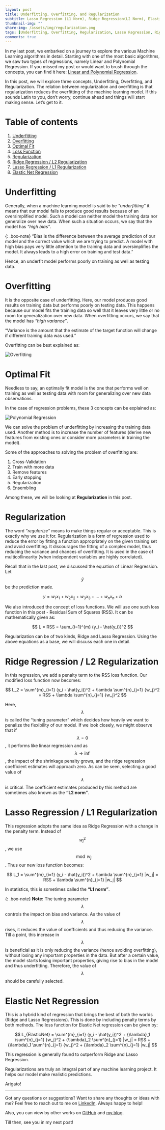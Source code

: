 ```yaml
---
layout: post
title: Underfitting, Overfitting, and Regularization
subtitle: Lasso Regression (L1 Norm), Ridge Regression(L2 Norm), Elastic Net Regression
thumbnail-img: ""
share-img: /assets/img/regularization.png
tags: [Underfitting, Overfitting, Regularization, Lasso Regression, Rigde Regression, Machine Learning]
comments: true
---
```


In my last post, we embarked on a journey to explore the various Machine Learning algorithms in detail. Starting with one of the most basic algorithms, we saw two types of regressions, namely Linear and Polynomial Regression. If you missed my post or would want to brush through the concepts, you can find it here: [Linear and Polynomial Regression](https://jashrathod.github.io/2021-06-03-diving-deep-into-linear-regression-and-polynomial-regression/).

In this post, we will explore three concepts, Underfitting, Overfitting, and Regularization. The relation between regularization and overfitting is that regularization reduces the overfitting of the machine learning model. If this sounds Latin to you, don’t worry, continue ahead and things will start making sense. Let’s get to it.

# Table of contents

1. [Underfitting](#underfitting)
2. [Overfitting](#overfitting)
3. [Optimal Fit](#optimal-fit)
4. [Loss Function](#lossfn)
5. [Regularization](#regularization)
6. [Ridge Regression / L2 Regularization](#ridge)
7. [Lasso Regression / L1 Regularization](#lasso)
8. [Elastic Net Regression](#elasticnet)

# <a name="underfitting"></a>Underfitting

Generally, when a machine learning model is said to be _“underfitting”_ it means that our model fails to produce good results because of an oversimplified model. Such a model can neither model the training data nor generalize over new data. When such a situation occurs, we say that the model has _“high bias”_. 

{: .box-note}
“Bias is the difference between the average prediction of our model and the correct value which we are trying to predict. A model with high bias pays very little attention to the training data and oversimplifies the model. It always leads to a high error on training and test data.”

Hence, an underfit model performs poorly on training as well as testing data. 

# <a name="overfitting"></a>Overfitting

It is the opposite case of underfitting. Here, our model produces good results on training data but performs poorly on testing data. This happens because our model fits the training data so well that it leaves very little or no room for generalization over new data. When overfitting occurs, we say that the model has _“high variance”_.

“Variance is the amount that the estimate of the target function will change if different training data was used.”

Overfitting can be best explained as:

![Overfitting](/assets/img/overfitting.jpg)

# <a name="optimal-fit"></a>Optimal Fit

Needless to say, an optimally fit model is the one that performs well on training as well as testing data with room for generalizing over new data observations.

In the case of regression problems, these 3 concepts can be explained as:

![Polynomial Regression](/assets/img/optimal-fit.png)

We can solve the problem of underfitting by increasing the training data used. Another method is to increase the number of features (derive new features from existing ones or consider more parameters in training the model).

Some of the approaches to solving the problem of overfitting are:
1. Cross-Validation
2. Train with more data
3. Remove features
4. Early stopping
5. Regularization
6. Ensembling

Among these, we will be looking at **Regularization** in this post.

# <a name="regularization"></a>Regularization

The word _“regularize”_ means to make things regular or acceptable. This is exactly why we use it for. Regularization is a form of regression used to reduce the error by fitting a function appropriately on the given training set and avoid overfitting. It discourages the fitting of a complex model, thus reducing the variance and chances of overfitting. It is used in the case of multicollinearity (when independent variables are highly correlated).

Recall that in the last post, we discussed the equation of Linear Regression. Let $$\hat{y}$$ be the prediction made.

$$ y = w_1x_1 +w_2x_2 + w_3x_3 + ... + w_nx_n + b $$

We also introduced the concept of loss functions. We will use one such loss function in this post - Residual Sum of Squares (RSS). It can be mathematically given as:

$$ L = RSS = \sum_{i=1}^{m} (y_i - \hat{y_i})^2 $$

Regularization can be of two kinds, Ridge and Lasso Regression. Using the above equations as a base, we will discuss each one in detail.

# <a name="ridge"></a>Ridge Regression / L2 Regularization

In this regression, we add a penalty term to the RSS loss function. Our modified loss function now becomes:

$$ L_2 = \sum^{m}_{i=1} (y_i - \hat{y_i})^2 + \lambda \sum^{n}_{j=1} {w_j}^2 = RSS + \lambda \sum^{n}_{j=1} {w_j}^2 $$

Here, $$\lambda$$ is called the “tuning parameter” which decides how heavily we want to penalize the flexibility of our model. If we look closely, we might observe that if $$\lambda=0$$, it performs like linear regression and as $$\lambda \rightarrow \inf$$, the impact of the shrinkage penalty grows, and the ridge regression coeﬃcient estimates will approach zero. As can be seen, selecting a good value of $$\lambda$$ is critical. The coefficient estimates produced by this method are sometimes also known as the **“L2 norm”**.

# <a name="lasso"></a>Lasso Regression / L1 Regularization

This regression adopts the same idea as Ridge Regression with a change in the penalty term. Instead of $${w_j}^2$$, we use $$\mod{w_j}$$. Thus our new loss function becomes:

$$ L_1 = \sum^{m}_{i=1} (y_i - \hat{y_i})^2 + \lambda \sum^{n}_{j=1} |w_j| = RSS + \lambda \sum^{n}_{j=1} |w_j| $$

In statistics, this is sometimes called the **“L1 norm”**.

{: .box-note}
**Note:** The tuning parameter $$\lambda$$ controls the impact on bias and variance. As the value of $$\lambda$$ rises, it reduces the value of coefficients and thus reducing the variance. Till a point, this increase in $$\lambda$$ is beneficial as it is only reducing the variance (hence avoiding overfitting), without losing any important properties in the data. But after a certain value, the model starts losing important properties, giving rise to bias in the model and thus underfitting. Therefore, the value of $$\lambda$$ should be carefully selected.

# <a name="elasticnet"></a>Elastic Net Regression

This is  a hybrid kind of regression that brings the best of both the worlds (Ridge and Lasso Regressions). This is done by including penalty terms by both methods. The loss function for Elastic Net regression can be given by:

$$ L_{ElasticNet} = \sum^{m}_{i=1} (y_i - \hat{y_i})^2 + {\lambda}_1 \sum^{n}_{j=1} {w_j}^2 + {\lambda}_2 \sum^{n}_{j=1} |w_j| = RSS + {\lambda}_1 \sum^{n}_{j=1} {w_j}^2 + {\lambda}_2 \sum^{n}_{j=1} |w_j| $$

This regression is generally found to outperform Ridge and Lasso Regression.
 
Regularizations are truly an integral part of any machine learning project. It helps our model make realistic predictions. 

Arigato!

***

Got any questions or suggestions? Want to share any thoughts or ideas with me? Feel free to reach out to me on [LinkedIn](https://linkedin.com/in/jash-rathod). Always happy to help!

Also, you can view by other works on [GitHub](https://github.com/jashrathod) and [my blog](https://jashrathod.github.io/).

Till then, see you in my next post!
